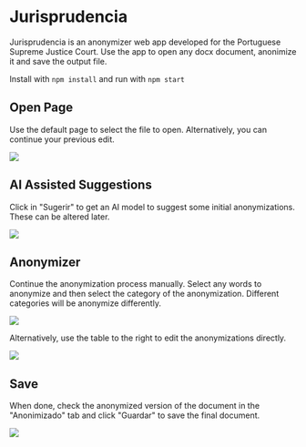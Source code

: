 # Jurisprudencia

Jurisprudencia is an anonymizer web app developed for the Portuguese Supreme Justice Court. Use the app to open any docx document, anonimize it and save the output file.

Install with `npm install` and run with `npm start`

## Open Page

Use the default page to select the file to open. Alternatively, you can continue your previous edit.

<img src="https://github.com/JDinis99/JurisPrudencia/blob/main/imgs/Open.gif">


## AI Assisted Suggestions 

Click in "Sugerir" to get an AI model to suggest some initial anonymizations. These can be altered later.

<img src="https://github.com/JDinis99/JurisPrudencia/blob/main/imgs/AI.gif">


## Anonymizer

Continue the anonymization process manually. Select any words to anonymize and then select the category of the anonymization. Different categories will be anonymize differently.

<img src="https://github.com/JDinis99/JurisPrudencia/blob/main/imgs/Text.gif">

Alternatively, use the table to the right to edit the anonymizations directly.

<img src="https://github.com/JDinis99/JurisPrudencia/blob/main/imgs/Table.gif">


## Save

When done, check the anonymized version of the document in the "Anonimizado" tab and click "Guardar" to save the final document.

<img src="https://github.com/JDinis99/JurisPrudencia/blob/main/imgs/Save.gif">
